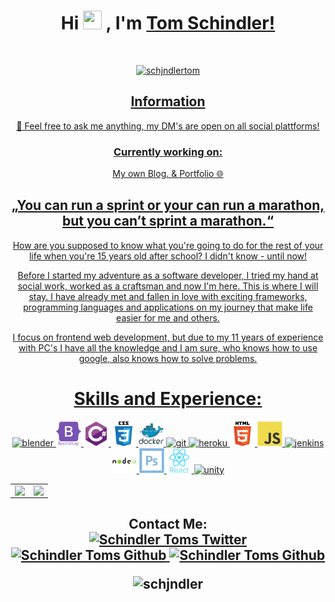 <h1 align="center">Hi <img src="https://media.giphy.com/media/vClCIr19RvnB9EoQtS/giphy.gif" height="30px" width="30px"> , I'm <a href="https://card.schindlertom.com" target="blank">Tom Schindler!</a></h1>
<div align="center">


<br />
<p align="center"> <a href="https://twitter.com/schjndlertom" target="blank"><img src="https://img.shields.io/twitter/follow/schjndlertom?logo=twitter&style=for-the-badge" alt="schjndlertom" />

</p>


<h2>Information</h3>

 💬 Feel free to ask me anything, my DM's are open on all social plattforms!
 
 <h3>Currently working on:</h3>
<p> My own Blog. & Portfolio 🌐 </p>

<h2>„You can run a sprint or your can run a marathon, but you can’t sprint a marathon.“</h2>


<p>


How are you supposed to know what you're going to do for the rest of your life when you're 15 years old after school? I didn't know - until now!


Before I started my adventure as a software developer, I tried my hand at social work, worked as a craftsman and now I'm here. This is where I will stay.
I have already met and fallen in love with exciting frameworks, programming languages and applications on my journey that make life easier for me and others.

I focus on frontend web development, but due to my 11 years of experience with PC's I have all the knowledge and I am sure, who knows how to use google, also knows how to solve problems.</p>



<h1 align="center">Skills and Experience:</h1>
<p>
<p align="center"> <a href="https://www.blender.org/" target="_blank" rel="noreferrer"> <img src="https://download.blender.org/branding/community/blender_community_badge_white.svg" alt="blender" width="40" height="40"/> </a> <a href="https://getbootstrap.com" target="_blank" rel="noreferrer"> <img src="https://raw.githubusercontent.com/devicons/devicon/master/icons/bootstrap/bootstrap-plain-wordmark.svg" alt="bootstrap" width="40" height="40"/> </a> <a href="https://www.w3schools.com/cs/" target="_blank" rel="noreferrer"> <img src="https://raw.githubusercontent.com/devicons/devicon/master/icons/csharp/csharp-original.svg" alt="csharp" width="40" height="40"/> </a> <a href="https://www.w3schools.com/css/" target="_blank" rel="noreferrer"> <img src="https://raw.githubusercontent.com/devicons/devicon/master/icons/css3/css3-original-wordmark.svg" alt="css3" width="40" height="40"/> </a> <a href="https://www.docker.com/" target="_blank" rel="noreferrer"> <img src="https://raw.githubusercontent.com/devicons/devicon/master/icons/docker/docker-original-wordmark.svg" alt="docker" width="40" height="40"/> </a> <a href="https://git-scm.com/" target="_blank" rel="noreferrer"> <img src="https://www.vectorlogo.zone/logos/git-scm/git-scm-icon.svg" alt="git" width="40" height="40"/> </a> <a href="https://heroku.com" target="_blank" rel="noreferrer"> <img src="https://www.vectorlogo.zone/logos/heroku/heroku-icon.svg" alt="heroku" width="40" height="40"/> </a> <a href="https://www.w3.org/html/" target="_blank" rel="noreferrer"> <img src="https://raw.githubusercontent.com/devicons/devicon/master/icons/html5/html5-original-wordmark.svg" alt="html5" width="40" height="40"/> </a> <a href="https://developer.mozilla.org/en-US/docs/Web/JavaScript" target="_blank" rel="noreferrer"> <img src="https://raw.githubusercontent.com/devicons/devicon/master/icons/javascript/javascript-original.svg" alt="javascript" width="40" height="40"/> </a> <a href="https://www.jenkins.io" target="_blank" rel="noreferrer"> <img src="https://www.vectorlogo.zone/logos/jenkins/jenkins-icon.svg" alt="jenkins" width="40" height="40"/> </a> <a href="https://nodejs.org" target="_blank" rel="noreferrer"> <img src="https://raw.githubusercontent.com/devicons/devicon/master/icons/nodejs/nodejs-original-wordmark.svg" alt="nodejs" width="40" height="40"/> </a> <a href="https://www.photoshop.com/en" target="_blank" rel="noreferrer"> <img src="https://raw.githubusercontent.com/devicons/devicon/master/icons/photoshop/photoshop-line.svg" alt="photoshop" width="40" height="40"/> </a> <a href="https://reactjs.org/" target="_blank" rel="noreferrer"> <img src="https://raw.githubusercontent.com/devicons/devicon/master/icons/react/react-original-wordmark.svg" alt="react" width="40" height="40"/> </a> <a href="https://unity.com/" target="_blank" rel="noreferrer"> <img src="https://www.vectorlogo.zone/logos/unity3d/unity3d-icon.svg" alt="unity" width="40" height="40"/> </a> </p>

  <table><tr><td valign="top" width="50%">

<img src="https://github-readme-stats.vercel.app/api?username=schjndler&show_icons=true&count_private=true&hide_border=true" align="left" style="width: 100%" />

</td><td valign="top" width="50%">

<img src="https://github-readme-stats.vercel.app/api/top-langs/?username=schjndler&hide_border=true&layout=compact" align="left" style="width: 100%" />

</td></tr></table>

<h2 align="center">Contact Me:
<br>
<a href="https://twitter.com/schjndlertom">
  <img  alt="Schindler Toms Twitter" width="55px" src="https://cdn.jsdelivr.net/npm/simple-icons@v3/icons/twitter.svg" />
</a>
<a href="https://github.com/schjndler">
  <img  alt="Schindler Toms Github" width="55px" src="https://cdn.jsdelivr.net/npm/simple-icons@v3/icons/github.svg" />
</a>
<a href="https://de.linkedin.com/in/schindlertom">
  <img  alt="Schindler Toms Github" width="55px" src="https://cdn.jsdelivr.net/npm/simple-icons@v3/icons/linkedin.svg" />
</a>

<p align="center"> <img src="https://komarev.com/ghpvc/?username=schjndler&label=Profile%20views&color=0e75b6&style=flat" alt="schjndler" /> </p>
</div>  
